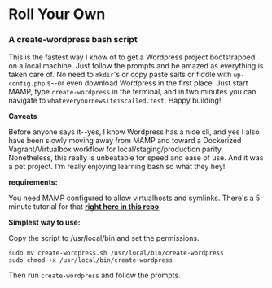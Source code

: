 # Roll Your Own

### A create-wordpress bash script

This is the fastest way I know of to get a Wordpress project bootstrapped on a local machine. Just follow the prompts and be amazed as everything is taken care of. No need to `mkdir`'s or copy paste salts or fiddle with `wp-config.php`'s--or even download Wordpress in the first place. Just start MAMP, type `create-wordpress` in the terminal, and in two minutes you can navigate to `whateveryournewsiteiscalled.test`. Happy building! 

**Caveats**

Before anyone says it--yes, I know Wordpress has a nice cli, and yes I also have been slowly moving away from MAMP and toward a Dockerized Vagrant/Virtualbox workflow for local/staging/production parity. Nonetheless, this really is unbeatable for speed and ease of use. And it was a pet project. I'm really enjoying learning bash so what they hey!

**requirements:**

You need MAMP configured to allow virtualhosts and symlinks. 
There's a 5 minute tutorial for that **[right here in this repo]()**. 

**Simplest way to use:**

Copy the script to /usr/local/bin and set the permissions.

```shell
sudo mv create-wordpress.sh /usr/local/bin/create-wordpress
sudo chmod +x /usr/local/bin/create-wordpress
```

Then run `create-wordpress` and follow the prompts.







